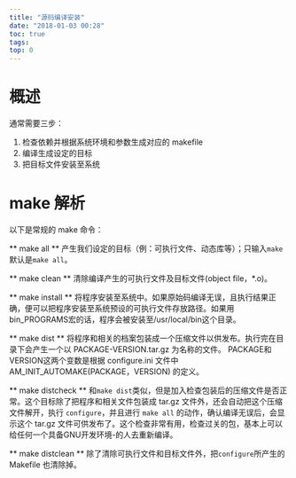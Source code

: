 ```yaml
---
title: "源码编译安装"
date: "2018-01-03 00:28"
toc: true
tags:
top: 0
---
```


# 概述
通常需要三步：
1. 检查依赖并根据系统环境和参数生成对应的 makefile
2. 编译生成设定的目标
3. 把目标文件安装至系统

# make 解析

以下是常规的 make 命令：

** make all **
产生我们设定的目标（例：可执行文件、动态库等）；只输入`make`默认是`make all`。

** make clean **
清除编译产生的可执行文件及目标文件(object file，*.o)。

** make install **
将程序安装至系统中。如果原始码编译无误，且执行结果正确，便可以把程序安装至系统预设的可执行文件存放路径。如果用bin_PROGRAMS宏的话，程序会被安装至/usr/local/bin这个目录。

** make dist **
将程序和相关的档案包装成一个压缩文件以供发布。执行完在目录下会产生一个以 PACKAGE-VERSION.tar.gz 为名称的文件。 PACKAGE和VERSION这两个变数是根据 configure.ini 文件中 AM_INIT_AUTOMAKE(PACKAGE，VERSION) 的定义。

** make distcheck **
和`make dist`类似，但是加入检查包装后的压缩文件是否正常。这个目标除了把程序和相关文件包装成 tar.gz 文件外，还会自动把这个压缩文件解开，执行 `configure`，并且进行 `make all` 的动作，确认编译无误后，会显示这个 tar.gz 文件可供发布了。这个检查非常有用，检查过关的包，基本上可以给任何一个具备GNU开发环境-的人去重新编译。

** make distclean **
除了清除可执行文件和目标文件外，把`configure`所产生的 Makefile 也清除掉。

<!--以下是脚注-->
